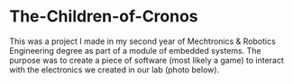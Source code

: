 # The-Children-of-Cronos
This was a project I made in my second year of Mechtronics & Robotics Engineering degree as part of a module of embedded systems. The purpose was to create a piece of software (most likely a game) to interact with the electronics we created in our lab (photo below). 

